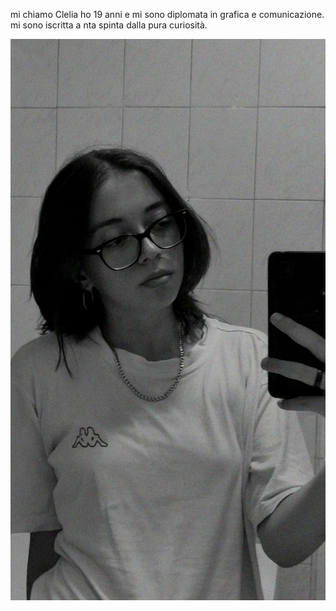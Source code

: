 mi chiamo Clelia ho 19 anni e mi sono diplomata in grafica e comunicazione. mi sono iscritta a nta spinta dalla pura curiosità.

![alt text](foto.jpg)